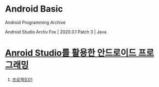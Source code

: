 # Android Basic

Android Programming Archive

Android Studio Arctiv Fox | 2020.3.1 Patch 3 | Java

# [Anroid Studio를 활용한 안드로이드 프로그래밍](https://www.aladin.co.kr/shop/UsedShop/wuseditemall.aspx?ItemId=260275087)

1. [프로젝트01](https://github.com/youuungh/Android_Basic/tree/master/Chap01)
